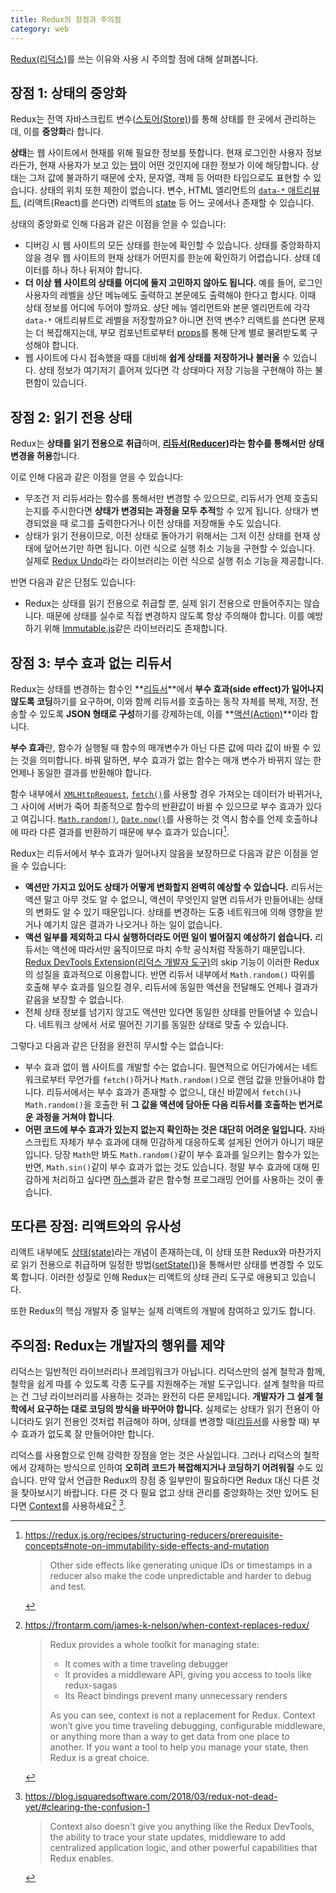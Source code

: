 ```yaml
---
title: Redux의 장점과 주의점
category: web
---
```


[Redux(리덕스)](https://redux.js.org/)를 쓰는 이유와 사용 시 주의할 점에 대해 살펴봅니다.

## 장점 1: 상태의 중앙화

Redux는 전역 자바스크립트 변수([스토어(Store)](https://redux.js.org/glossary#store))를 통해 상태를 한 곳에서 관리하는데, 이를 **중앙화**라 합니다.

**상태**는 웹 사이트에서 현재를 위해 필요한 정보를 뜻합니다. 현재 로그인한 사용자 정보라든가, 현재 사용자가 보고 있는 [탭](https://react-bootstrap.github.io/components/tabs/)이 어떤 것인지에 대한 정보가 이에 해당합니다. 상태는 그저 값에 불과하기 때문에 숫자, 문자열, 객체 등 어떠한 타입으로도 표현할 수 있습니다. 상태의 위치 또한 제한이 없습니다. 변수, HTML 엘리먼트의 [`data-*` 애트리뷰트](https://developer.mozilla.org/en-US/docs/Learn/HTML/Howto/Use_data_attributes), (리액트(React)를 쓴다면) 리액트의 [state](https://reactjs.org/docs/glossary.html#state) 등 어느 곳에서나 존재할 수 있습니다.

상태의 중앙화로 인해 다음과 같은 이점을 얻을 수 있습니다:

- 디버깅 시 웹 사이트의 모든 상태를 한눈에 확인할 수 있습니다. 상태를 중앙화하지 않을 경우 웹 사이트의 현재 상태가 어떤지를 한눈에 확인하기 어렵습니다. 상태 데이터를 하나 하나 뒤져야 합니다.
- **더 이상 웹 사이트의 상태를 어디에 둘지 고민하지 않아도 됩니다.** 예를 들어, 로그인 사용자의 레벨을 상단 메뉴에도 출력하고 본문에도 출력해야 한다고 합시다. 이때 상태 정보를 어디에 두어야 할까요. 상단 메뉴 엘리먼트와 본문 엘리먼트에 각각 `data-*` 애트리뷰트로 레벨을 저장할까요? 아니면 전역 변수? 리액트를 쓴다면 문제는 더 복잡해지는데, 부모 컴포넌트로부터 [props](https://reactjs.org/docs/glossary.html#props)를 통해 단계 별로 물려받도록 구성해야 합니다.
- 웹 사이트에 다시 접속했을 때를 대비해 **쉽게 상태를 저장하거나 불러올** 수 있습니다. 상태 정보가 여기저기 흩어져 있다면 각 상태마다 저장 기능을 구현해야 하는 불편함이 있습니다.

## 장점 2: 읽기 전용 상태

Redux는 **상태를 읽기 전용으로 취급**하며, **[리듀서(Reducer)](https://redux.js.org/glossary#reducer)라는 함수를 통해서만 상태 변경을 허용**합니다.

이로 인해 다음과 같은 이점을 얻을 수 있습니다:

- 무조건 저 리듀서라는 함수를 통해서만 변경할 수 있으므로, 리듀서가 언제 호출되는지를 주시한다면 **상태가 변경되는 과정을 모두 추적**할 수 있게 됩니다. 상태가 변경되었을 때 로그를 출력한다거나 이전 상태를 저장해둘 수도 있습니다.
- 상태가 읽기 전용이므로, 이전 상태로 돌아가기 위해서는 그저 이전 상태를 현재 상태에 덮어쓰기만 하면 됩니다. 이런 식으로 실행 취소 기능을 구현할 수 있습니다. 실제로 [Redux Undo](https://redux.js.org/recipes/implementing-undo-history#using-redux-undo)라는 라이브러리는 이런 식으로 실행 취소 기능을 제공합니다.

반면 다음과 같은 단점도 있습니다:

- Redux는 상태를 읽기 전용으로 취급할 뿐, 실제 읽기 전용으로 만들어주지는 않습니다. 때문에 상태를 실수로 직접 변경하지 않도록 항상 주의해야 합니다. 이를 예방하기 위해 [Immutable.js](https://immutable-js.github.io/immutable-js/)같은 라이브러리도 존재합니다.

## 장점 3: 부수 효과 없는 리듀서

Redux는 상태를 변경하는 함수인 **[리듀서](https://redux.js.org/glossary#reducer)**에서 **부수 효과(side effect)가 일어나지 않도록 코딩**하기를 요구하며, 이와 함께 리듀서를 호출하는 동작 자체를 복제, 저장, 전송할 수 있도록 **JSON 형태로 구성**하기를 강제하는데, 이를 **[액션(Action)](https://redux.js.org/glossary#action)**이라 합니다.

**부수 효과**란, 함수가 실행될 때 함수의 매개변수가 아닌 다른 값에 따라 값이 바뀔 수 있는 것을 의미합니다. 바꿔 말하면, 부수 효과가 없는 함수는 매개 변수가 바뀌지 않는 한 언제나 동일한 결과를 반환해야 합니다.

함수 내부에서 [`XMLHttpRequest`](https://developer.mozilla.org/en-US/docs/Web/API/XMLHttpRequest), [`fetch()`](https://developer.mozilla.org/en-US/docs/Web/API/Fetch_API)를 사용할 경우 가져오는 데이터가 바뀌거나, 그 사이에 서버가 죽어 최종적으로 함수의 반환값이 바뀔 수 있으므로 부수 효과가 있다고 여깁니다. [`Math.random()`](https://developer.mozilla.org/en-US/docs/Web/JavaScript/Reference/Global_Objects/Math/random), [`Date.now()`](https://developer.mozilla.org/en-US/docs/Web/JavaScript/Reference/Global_Objects/Date/now)를 사용하는 것 역시 함수를 언제 호출하냐에 따라 다른 결과를 반환하기 때문에 부수 효과가 있습니다[^side-effects].

[^side-effects]:
    <https://redux.js.org/recipes/structuring-reducers/prerequisite-concepts#note-on-immutability-side-effects-and-mutation>
    
    > Other side effects like generating unique IDs or timestamps in a reducer also make the code unpredictable and harder to debug and test.

Redux는 리듀서에서 부수 효과가 일어나지 않음을 보장하므로 다음과 같은 이점을 얻을 수 있습니다:

- **액션만 가지고 있어도 상태가 어떻게 변화할지 완벽히 예상할 수 있습니다.** 리듀서는 액션 말고 아무 것도 알 수 없으니, 액션이 무엇인지 알면 리듀서가 만들어내는 상태의 변화도 알 수 있기 때문입니다. 상태를 변경하는 도중 네트워크에 의해 영향을 받거나 예기치 않은 결과가 나오거나 하는 일이 없습니다.
- **액션 일부를 제외하고 다시 실행하더라도 어떤 일이 벌어질지 예상하기 쉽습니다.** 리듀서는 액션에 따라서만 움직이므로 마치 수학 공식처럼 작동하기 때문입니다. [Redux DevTools Extension(리덕스 개발자 도구)](http://extension.remotedev.io/)의 skip 기능이 이러한 Redux의 성질을 효과적으로 이용합니다. 반면 리듀서 내부에서 `Math.random()` 따위를 호출해 부수 효과를 일으킬 경우, 리듀서에 동일한 액션을 전달해도 언제나 결과가 같음을 보장할 수 없습니다.
- 전체 상태 정보를 넘기지 않고도 액션만 있다면 동일한 상태를 만들어낼 수 있습니다. 네트워크 상에서 서로 떨어진 기기를 동일한 상태로 맞출 수 있습니다.

그렇다고 다음과 같은 단점을 완전히 무시할 수는 없습니다:

- 부수 효과 없이 웹 사이트를 개발할 수는 없습니다. 필연적으로 어딘가에서는 네트워크로부터 무언가를 `fetch()`하거나 `Math.random()`으로 랜덤 값을 만들어내야 합니다. 리듀서에서는 부수 효과가 존재할 수 없으니, 대신 바깥에서 `fetch()`나 `Math.random()`을 호출한 뒤 **그 값을 액션에 담아둔 다음 리듀서를 호출하는 번거로운 과정을 거쳐야 합니다**.
- **어떤 코드에 부수 효과가 있는지 없는지 확인하는 것은 대단히 어려운 일입니다.** 자바스크립트 자체가 부수 효과에 대해 민감하게 대응하도록 설게된 언어가 아니기 때문입니다. 당장 `Math`만 봐도 `Math.random()`같이 부수 효과를 일으키는 함수가 있는 반면, `Math.sin()`같이 부수 효과가 없는 것도 있습니다. 정말 부수 효과에 대해 민감하게 처리하고 싶다면 [하스켈](https://en.wikibooks.org/wiki/Haskell)과 같은 함수형 프로그래밍 언어를 사용하는 것이 좋습니다.

## 또다른 장점: 리액트와의 유사성

리액트 내부에도 [상태(state)](https://reactjs.org/docs/glossary.html#state)라는 개념이 존재하는데, 이 상태 또한 Redux와 마찬가지로 읽기 전용으로 취급하며 일정한 방법([setState()](https://reactjs.org/docs/react-component.html#setstate))을 통해서만 상태를 변경할 수 있도록 합니다. 이러한 성질로 인해 Redux는 리액트의 상태 관리 도구로 애용되고 있습니다.

또한 Redux의 핵심 개발자 중 일부는 실제 리액트의 개발에 참여하고 있기도 합니다.

## 주의점: Redux는 개발자의 행위를 제약

리덕스는 일반적인 라이브러리나 프레임워크가 아닙니다. 리덕스만의 설계 철학과 함께, 철학을 쉽게 따를 수 있도록 각종 도구를 지원해주는 개발 도구입니다. 설계 철학을 따르는 건 그냥 라이브러리를 사용하는 것과는 완전히 다른 문제입니다. **개발자가 그 설계 철학에서 요구하는 대로 코딩의 방식을 바꾸어야 합니다.** 실제로는 상태가 읽기 전용이 아니더라도 읽기 전용인 것처럽 취급해야 하며, 상태를 변경할 때([리듀서](https://redux.js.org/glossary#reducer)를 사용할 때) 부수 효과가 없도록 잘 만들어야만 합니다.

리덕스를 사용함으로 인해 강력한 장점을 얻는 것은 사실입니다. 그러나 리덕스의 철학에서 강제하는 방식으로 인하여 **오히려 코드가 복잡해지거나 코딩하기 어려워질** 수도 있습니다. 만약 앞서 언급한 Redux의 장점 중 일부만이 필요하다면 Redux 대신 다른 것을 찾아보시기 바랍니다. 다른 것 다 필요 없고 상태 관리를 중앙화하는 것만 있어도 된다면 [Context](https://reactjs.org/docs/context.html)를 사용하세요[^when-context-replaces-redux] [^redux-not-dead-yet].

[^when-context-replaces-redux]:
    <https://frontarm.com/james-k-nelson/when-context-replaces-redux/>

    > Redux provides a whole toolkit for managing state:
    >
    > - It comes with a time traveling debugger
    > - It provides a middleware API, giving you access to tools like redux-sagas
    > - Its React bindings prevent many unnecessary renders
    >
    > As you can see, context is not a replacement for Redux. Context won’t give you time traveling debugging, configurable middleware, or anything more than a way to get data from one place to another. If you want a tool to help you manage your state, then Redux is a great choice.
    
[^redux-not-dead-yet]:
    <https://blog.isquaredsoftware.com/2018/03/redux-not-dead-yet/#clearing-the-confusion-1>

    > Context also doesn't give you anything like the Redux DevTools, the ability to trace your state updates, middleware to add centralized application logic, and other powerful capabilities that Redux enables.
